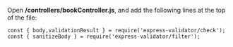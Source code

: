 Open **/controllers/bookController.js**, and add the following lines at the top of the file:
    
    
    const { body,validationResult } = require('express-validator/check');
    const { sanitizeBody } = require('express-validator/filter');

